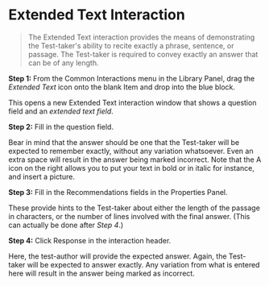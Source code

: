 <!--
    created_at: 2015-05-15
    authors:         
      - Ben Angel    
--> 

# Extended Text Interaction

>The Extended Text interaction provides the means of demonstrating the Test-taker's ability to recite exactly a phrase, sentence, or passage. The Test-taker is required to convey exactly an answer that can be of any length. 

**Step 1:** From the Common Interactions menu in the Library Panel, drag the *Extended Text* icon onto the blank Item and drop into the blue block.

This opens a new Extended Text interaction window that shows a question field and an *extended text field*. 

**Step 2:** Fill in the question field. 

Bear in mind that the answer should be one that the Test-taker will be expected to remember exactly, without any variation whatsoever. Even an extra space will result in the answer being marked incorrect. Note that the A icon on the right allows you to put your text in bold or in italic for instance, and insert a picture.

**Step 3:** Fill in the Recommendations fields in the Properties Panel.

These provide hints to the Test-taker about either the length of the passage in characters, or the number of lines involved with the final answer. (This can actually be done after *Step 4*.)

**Step 4:** Click Response in the interaction header.

Here, the test-author will provide the expected answer. Again, the Test-taker will be expected to answer exactly. Any variation from what is entered here will result in the answer being marked as incorrect.
